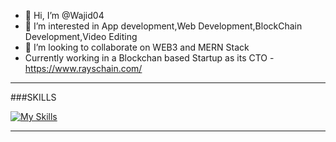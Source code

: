 - 👋 Hi, I’m @Wajid04
- 👀 I’m interested in App development,Web Development,BlockChain Development,Video Editing
- 💞️ I’m looking to collaborate on WEB3 and MERN Stack
- Currently working in a Blockchan based Startup as its CTO
-https://www.rayschain.com/

<hr/>

###SKILLS

[![My Skills](https://skillicons.dev/icons?i=js,html,css,c,cpp,git,github,java,mongodb,mysql,nextjs,react,nodejs)](https://skillicons.dev)

<hr/>

